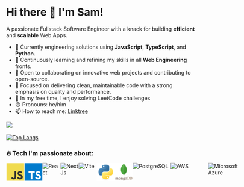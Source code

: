 # Hi there 👋 I'm Sam!

A passionate Fullstack Software Engineer with a knack for building **efficient** and **scalable** Web Apps.

- 🔭 Currently engineering solutions using **JavaScript**, **TypeScript**, and **Python**.
- 🌱 Continuously learning and refining my skills in all **Web Engineering** fronts.
- 👯 Open to collaborating on innovative web projects and contributing to open-source.
- 🚀 Focused on delivering clean, maintainable code with a strong emphasis on quality and performance.
- 🧩 In my free time, I enjoy solving LeetCode challenges
- 😄 Pronouns: he/him
- 📫 How to reach me: [Linktree](https://linktr.ee/SamuelNWanyoike)

![](https://komarev.com/ghpvc/?username=SamuelNw)


[![Top Langs](https://github-readme-stats.vercel.app/api/top-langs/?username=SamuelNw&layout=compact&theme=vision-friendly-dark)](https://github.com/anuraghazra/github-readme-stats)

### :fire: Tech I'm passionate about:

<div style="display: flex; margin-bottom: 20">
  <img src="https://raw.githubusercontent.com/devicons/devicon/master/icons/javascript/javascript-original.svg" title="" alt="JavaScript" width="48" height="48"/>
  <img src="https://raw.githubusercontent.com/devicons/devicon/master/icons/typescript/typescript-original.svg" title="" alt="TypeScript" width="48" height="48"/>
  <img src="https://raw.githubusercontent.com/danielcranney/readme-generator/main/public/icons/skills/react-colored.svg" width="48" height="48" alt="React" />
  <img src="https://raw.githubusercontent.com/danielcranney/readme-generator/main/public/icons/skills/nextjs-colored-dark.svg" width="48" height="48" alt="NextJs" />
  <img src="https://upload.vectorlogo.zone/logos/vitejsdev/images/3bd5fcdd-c2eb-46b4-9232-921c3a6cc7ec.svg" title="Vite" alt="Vite" width="48" height="48"/>
  <img src="https://raw.githubusercontent.com/devicons/devicon/master/icons/python/python-original.svg" title="" alt="Python" width="48" height="48"/>

  <img src="https://raw.githubusercontent.com/devicons/devicon/master/icons/mongodb/mongodb-original-wordmark.svg" alt="MongoDB" title="MongoDB" width="75" height="48"/>
  <img src="https://www.vectorlogo.zone/logos/postgresql/postgresql-ar21.svg" alt="PostgreSQL" title="PostgreSQL" width="100" height="48"/>
  <img src="https://www.vectorlogo.zone/logos/amazon_aws/amazon_aws-ar21.svg" alt="AWS" title="AWS" width="100" height="48"/>
  <img src="https://www.vectorlogo.zone/logos/microsoft_azure/microsoft_azure-ar21.svg" alt="Microsoft Azure" title="Microsoft Azure" width="100" height="48"/>

</div>
